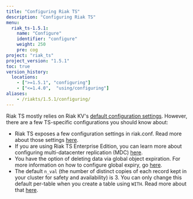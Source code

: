 ```yaml
---
title: "Configuring Riak TS"
description: "Configuring Riak TS"
menu:
  riak_ts-1.5.1:
    name: "Configure"
    identifier: "configure"
    weight: 250
    pre: cog
project: "riak_ts"
project_version: "1.5.1"
toc: true
version_history:
  locations:
    - [">=1.5.1", "configuring"]
    - ["<=1.4.0",  "using/configuring"]
aliases:
    - /riakts/1.5.1/configuring/
---
```


[riakconf]: {{<baseurl>}}riak/ts/1.5.1/configuring/riakconf/
[mdc]: {{<baseurl>}}riak/ts/1.5.1/configuring/mdc/
[global expiry]: {{<baseurl>}}riak/ts/1.5.1/configuring/global-object-expiration/
[kv config]: {{<baseurl>}}riak/kv/2.2.0/configuring/reference
[WITH]: {{<baseurl>}}riak/ts/1.5.1/using/creating-activating/#using-the-with-clause

Riak TS mostly relies on Riak KV's [default configuration settings][kv config]. However, there are a few TS-specific configurations you should know about:

* Riak TS exposes a few configuration settings in riak.conf. Read more about those settings [here][riakconf].
* If you are using Riak TS Enterprise Edition, you can learn more about configuring multi-datacenter replication (MDC) [here][mdc].
* You have the option of deleting data via global object expiration. For more information on how to configure global expiry, go [here][global expiry].
* The default `n_val` (the number of distinct copies of each record kept in your cluster for safety and availability) is 3. You can only change this default per-table when you create a table using `WITH`. Read more about that [here][WITH].

